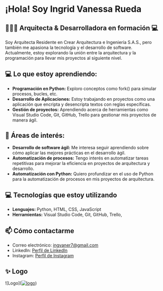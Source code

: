 # ¡Hola! Soy Ingrid Vanessa Rueda

## 👷🏼‍♀️ Arquitecta & Desarrolladora en formación 💻

Soy Arquitecta Residente en Crear Arquitectura e Ingeniería S.A.S., pero también me apasiona la tecnología y el desarrollo de software. Actualmente, estoy explorando la unión entre la arquitectura y la programación para llevar mis proyectos al siguiente nivel.

## 💻 Lo que estoy aprendiendo:

- **Programación en Python:** Exploro conceptos como fork() para simular procesos, bucles, etc.
- **Desarrollo de Aplicaciones:** Estoy trabajando en proyectos como una aplicación que encripta y desencripta textos con reglas específicas.
- **Gestión de proyectos:** Aprendiendo acerca de herramientas como Visual Studio Code, Git, GitHub, Trello para gestionar mis proyectos de manera ágil.

## 👀 Áreas de interés:

- **Desarrollo de software ágil:** Me interesa seguir aprendiendo sobre cómo aplicar las mejores prácticas en el desarrollo ágil.
- **Automatización de procesos:** Tengo interés en automatizar tareas repetitivas para mejorar la eficiencia en proyectos de arquitectura y desarrollo.
- **Automatización con Python:** Quiero profundizar en el uso de Python para la automatización de procesos en mis proyectos de arquitectura.

## 💻 Tecnologías que estoy utilizando
- **Lenguajes:** Python, HTML, CSS, JavaScript
- **Herramientas:** Visual Studio Code, Git, GitHub, Trello, 

## 📫 Cómo contactarme 
- Correo electrónico: ingvaner7@gmail.com 
- LinkedIn: [Perfil de LinkedIn](https://www.linkedin.com/in/ingrid-vanessa-rueda-arteaga-3136b3286/)
- Instagram: [Perfil de Instagram](https://www.instagram.com/invaner7/)

## ✨ Logo

![Logo](<a href="https://ibb.co/b2F7p4V"><img src="https://i.ibb.co/2sS5Xzr/logo.jpg" alt="logo" border="0"></a>)


  
